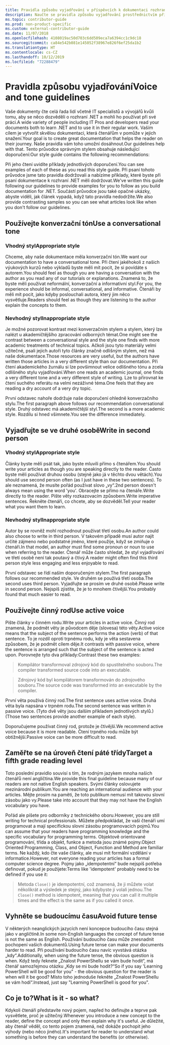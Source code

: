 ```yaml
---
title: Pravidla způsobu vyjadřování v příspěvcích k dokumentaci rozhraní .NET
description: Naučte se pravidla způsobu vyjadřování prostřednictvím příkladů stylu v porovnání s příklady, které tato pravidla nedodržují.
ms.topic: contributor-guide
ms.prod: non-product-specific
ms.custom: external-contributor-guide
ms.date: 11/07/2018
ms.openlocfilehash: 4108019ac50d703c6dd509eca7a6394cc1c9dc18
ms.sourcegitcommit: ca84e542b081e145052f38967e826f6ef25da1b2
ms.translationtype: HT
ms.contentlocale: cs-CZ
ms.lasthandoff: 10/12/2019
ms.locfileid: "72288479"
---
```

# <a name="voice-and-tone-guidelines"></a><span data-ttu-id="040c7-103">Pravidla způsobu vyjadřování</span><span class="sxs-lookup"><span data-stu-id="040c7-103">Voice and tone guidelines</span></span>

<span data-ttu-id="040c7-104">Vaše dokumenty čte celá řada lidí včetně IT specialistů a vývojářů kvůli tomu, aby se něco dozvěděli o rozhraní .NET a mohli ho používat při své práci.</span><span class="sxs-lookup"><span data-stu-id="040c7-104">A wide variety of people including IT Pros and developers read your documents both to learn .NET and to use it in their regular work.</span></span> <span data-ttu-id="040c7-105">Vaším cílem je vytvořit skvělou dokumentaci, která čtenářům v pomůže v jejich snažení.</span><span class="sxs-lookup"><span data-stu-id="040c7-105">Your goal is to create great documentation that helps the reader on their journey.</span></span> <span data-ttu-id="040c7-106">Naše pravidla vám toho umožní dosáhnout.</span><span class="sxs-lookup"><span data-stu-id="040c7-106">Our guidelines help with that.</span></span> <span data-ttu-id="040c7-107">Tento průvodce správným stylem obsahuje následující doporučení:</span><span class="sxs-lookup"><span data-stu-id="040c7-107">Our style guide contains the following recommendations:</span></span>

<span data-ttu-id="040c7-108">Při jeho čtení uvidíte příklady jednotlivých doporučení.</span><span class="sxs-lookup"><span data-stu-id="040c7-108">You can see examples of each of these as you read this style guide.</span></span> <span data-ttu-id="040c7-109">Při psaní tohoto průvodce jsme tato pravidla dodržovali a nabízíme příklady, které byste při psaní dokumentace k rozhraní .NET měli dodržovat.</span><span class="sxs-lookup"><span data-stu-id="040c7-109">We've written this guide following our guidelines to provide examples for you to follow as you build documentation for .NET.</span></span> <span data-ttu-id="040c7-110">Součástí průvodce jsou také opačné ukázky, abyste viděli, jak článek vypadá, když tato pravidla nedodržíte.</span><span class="sxs-lookup"><span data-stu-id="040c7-110">We also provide contrasting samples so you can see what articles look like when you don't follow our guidelines.</span></span>

## <a name="use-a-conversational-tone"></a><span data-ttu-id="040c7-111">Používejte konverzační tón</span><span class="sxs-lookup"><span data-stu-id="040c7-111">Use a conversational tone</span></span>

### <a name="appropriate-style"></a><span data-ttu-id="040c7-112">Vhodný styl</span><span class="sxs-lookup"><span data-stu-id="040c7-112">Appropriate style</span></span>

<span data-ttu-id="040c7-113">Chceme, aby naše dokumentace měla konverzační tón.</span><span class="sxs-lookup"><span data-stu-id="040c7-113">We want our documentation to have a conversational tone.</span></span> <span data-ttu-id="040c7-114">Při čtení jakéhokoli z našich výukových kurzů nebo výkladů byste měli mít pocit, že si povídáte s autorem.</span><span class="sxs-lookup"><span data-stu-id="040c7-114">You should feel as though you are having a conversation with the author as you read any of our tutorials or explanations.</span></span> <span data-ttu-id="040c7-115">Znamená to, že byste měli používat neformální, konverzační a informativní styl.</span><span class="sxs-lookup"><span data-stu-id="040c7-115">For you, the experience should be informal, conversational, and informative.</span></span> <span data-ttu-id="040c7-116">Čtenáři by měli mít pocit, jako kdyby poslouchali autora, který jim něco vysvětluje.</span><span class="sxs-lookup"><span data-stu-id="040c7-116">Readers should feel as though they are listening to the author explain the concepts to them.</span></span>

### <a name="inappropriate-style"></a><span data-ttu-id="040c7-117">Nevhodný styl</span><span class="sxs-lookup"><span data-stu-id="040c7-117">Inappropriate style</span></span>

<span data-ttu-id="040c7-118">Je možné pozorovat kontrast mezi konverzačním stylem a stylem, který lze nalézt u akademičtějšího zpracování odborných témat.</span><span class="sxs-lookup"><span data-stu-id="040c7-118">One might see the contrast between a conversational style and the style one finds with more academic treatments of technical topics.</span></span> <span data-ttu-id="040c7-119">Ačkoli jsou tyto materiály velmi užitečné, psali jejich autoři tyto články značně odlišným stylem, než má naše dokumentace.</span><span class="sxs-lookup"><span data-stu-id="040c7-119">Those resources are very useful, but the authors have written those articles in a very different style than our documentation.</span></span> <span data-ttu-id="040c7-120">Při čtení akademického žurnálu si lze povšimnout velice odlišného tónu a zcela odlišného stylu vyjadřování.</span><span class="sxs-lookup"><span data-stu-id="040c7-120">When one reads an academic journal, one finds a very different tone and a very different style of writing.</span></span> <span data-ttu-id="040c7-121">Lze to přirovnat ke čtení suchého referátu na velmi nezáživné téma.</span><span class="sxs-lookup"><span data-stu-id="040c7-121">One feels that they are reading a dry account of a very dry topic.</span></span>  

<span data-ttu-id="040c7-122">První odstavec nahoře dodržuje naše doporučení ohledně konverzačního stylu.</span><span class="sxs-lookup"><span data-stu-id="040c7-122">The first paragraph above follows our recommendation conversational style.</span></span> <span data-ttu-id="040c7-123">Druhý odstavec má akademičtější styl.</span><span class="sxs-lookup"><span data-stu-id="040c7-123">The second is a more academic style.</span></span> <span data-ttu-id="040c7-124">Rozdílu si hned všimnete.</span><span class="sxs-lookup"><span data-stu-id="040c7-124">You see the difference immediately.</span></span> 

## <a name="write-in-second-person"></a><span data-ttu-id="040c7-125">Vyjadřujte se ve druhé osobě</span><span class="sxs-lookup"><span data-stu-id="040c7-125">Write in second person</span></span>

### <a name="appropriate-style"></a><span data-ttu-id="040c7-126">Vhodný styl</span><span class="sxs-lookup"><span data-stu-id="040c7-126">Appropriate style</span></span>

<span data-ttu-id="040c7-127">Články byste měli psát tak, jako byste mluvili přímo s čtenářem.</span><span class="sxs-lookup"><span data-stu-id="040c7-127">You should write your articles as though you are speaking directly to the reader.</span></span> <span data-ttu-id="040c7-128">Často byste měli používat druhou osobu (stejně jako já v těchto dvou větách).</span><span class="sxs-lookup"><span data-stu-id="040c7-128">You should use second person often (as I just have in these two sentences).</span></span> <span data-ttu-id="040c7-129">To ale neznamená, že musíte pořád používat slovo „vy“.</span><span class="sxs-lookup"><span data-stu-id="040c7-129">2nd person doesn't always mean using the word 'you'.</span></span> <span data-ttu-id="040c7-130">Obracejte se přímo na čtenáře.</span><span class="sxs-lookup"><span data-stu-id="040c7-130">Write directly to the reader.</span></span> <span data-ttu-id="040c7-131">Pište věty rozkazovacím způsobem.</span><span class="sxs-lookup"><span data-stu-id="040c7-131">Write imperative sentences.</span></span> <span data-ttu-id="040c7-132">Řekněte čtenáři, co chcete, aby se dozvěděl.</span><span class="sxs-lookup"><span data-stu-id="040c7-132">Tell your reader what you want them to learn.</span></span>

### <a name="inappropriate-style"></a><span data-ttu-id="040c7-133">Nevhodný styl</span><span class="sxs-lookup"><span data-stu-id="040c7-133">Inappropriate style</span></span>

<span data-ttu-id="040c7-134">Autor by se rovněž mohl rozhodnout používat třetí osobu.</span><span class="sxs-lookup"><span data-stu-id="040c7-134">An author could also choose to write in third person.</span></span> <span data-ttu-id="040c7-135">V takovém případě musí autor najít určité zájmeno nebo podstatné jméno, které použije, když se zmiňuje o čtenáři.</span><span class="sxs-lookup"><span data-stu-id="040c7-135">In that model, an author must find some pronoun or noun to use when referring to the reader.</span></span> <span data-ttu-id="040c7-136">Čtenář může často shledat, že styl vyjadřování ve třetí osobě není tak poutavý a čtivý.</span><span class="sxs-lookup"><span data-stu-id="040c7-136">A reader might often find this third person style less engaging and less enjoyable to read.</span></span>

<span data-ttu-id="040c7-137">První odstavec se řídí naším doporučeným stylem.</span><span class="sxs-lookup"><span data-stu-id="040c7-137">The first paragraph follows our recommended style.</span></span> <span data-ttu-id="040c7-138">Ve druhém se používá třetí osoba.</span><span class="sxs-lookup"><span data-stu-id="040c7-138">The second uses third person.</span></span> <span data-ttu-id="040c7-139">Vyjadřujte se prosím ve druhé osobě.</span><span class="sxs-lookup"><span data-stu-id="040c7-139">Please write in second person.</span></span> <span data-ttu-id="040c7-140">Nejspíš zjistíte, že je to mnohem čtivější.</span><span class="sxs-lookup"><span data-stu-id="040c7-140">You probably found that much easier to read.</span></span>

## <a name="use-active-voice"></a><span data-ttu-id="040c7-141">Používejte činný rod</span><span class="sxs-lookup"><span data-stu-id="040c7-141">Use active voice</span></span>

<span data-ttu-id="040c7-142">Pište články v činném rodu.</span><span class="sxs-lookup"><span data-stu-id="040c7-142">Write your articles in active voice.</span></span> <span data-ttu-id="040c7-143">Činný rod znamená, že podmět věty je původcem děje (slovesa) této věty.</span><span class="sxs-lookup"><span data-stu-id="040c7-143">Active voice means that the subject of the sentence performs the action (verb) of that sentence.</span></span> <span data-ttu-id="040c7-144">To je rozdíl oproti trpnému rodu, kdy je věta sestavena způsobem, že je podmět cílem děje.</span><span class="sxs-lookup"><span data-stu-id="040c7-144">It contrasts with passive voice, where the sentence is arranged such that the subject of the sentence is acted upon.</span></span> <span data-ttu-id="040c7-145">Porovnejte tyto dva příklady:</span><span class="sxs-lookup"><span data-stu-id="040c7-145">Contrast these two examples:</span></span>

><span data-ttu-id="040c7-146">Kompilátor transformoval zdrojový kód do spustitelného souboru.</span><span class="sxs-lookup"><span data-stu-id="040c7-146">The compiler transformed source code into an executable.</span></span>

><span data-ttu-id="040c7-147">Zdrojový kód byl kompilátorem transformován do zdrojového souboru.</span><span class="sxs-lookup"><span data-stu-id="040c7-147">The source code was transformed into an executable by the compiler.</span></span>

<span data-ttu-id="040c7-148">První věta používá činný rod.</span><span class="sxs-lookup"><span data-stu-id="040c7-148">The first sentence uses active voice.</span></span> <span data-ttu-id="040c7-149">Druhá věta byla napsána v trpném rodu.</span><span class="sxs-lookup"><span data-stu-id="040c7-149">The second sentence was written in passive voice.</span></span> <span data-ttu-id="040c7-150">(Tyto dvě věty jsou dalším příkladem jednotlivých stylů.)</span><span class="sxs-lookup"><span data-stu-id="040c7-150">(Those two sentences provide another example of each style).</span></span>

<span data-ttu-id="040c7-151">Doporučujeme používat činný rod, protože je čtivější.</span><span class="sxs-lookup"><span data-stu-id="040c7-151">We recommend active voice because it is more readable.</span></span> <span data-ttu-id="040c7-152">Čtení trpného rodu může být obtížnější.</span><span class="sxs-lookup"><span data-stu-id="040c7-152">Passive voice can be more difficult to read.</span></span>

## <a name="target-a-fifth-grade-reading-level"></a><span data-ttu-id="040c7-153">Zaměřte se na úroveň čtení páté třídy</span><span class="sxs-lookup"><span data-stu-id="040c7-153">Target a fifth grade reading level</span></span>

<span data-ttu-id="040c7-154">Toto poslední pravidlo souvisí s tím, že rodným jazykem mnoha našich čtenářů není angličtina.</span><span class="sxs-lookup"><span data-stu-id="040c7-154">We provide this final guideline because many of our readers are not native English speakers.</span></span> <span data-ttu-id="040c7-155">Svými články oslovujete mezinárodní publikum.</span><span class="sxs-lookup"><span data-stu-id="040c7-155">You are reaching an international audience with your articles.</span></span> <span data-ttu-id="040c7-156">Mějte prosím na paměti, že toto publikum nemusí mít takovou slovní zásobu jako vy.</span><span class="sxs-lookup"><span data-stu-id="040c7-156">Please take into account that they may not have the English vocabulary you have.</span></span>

<span data-ttu-id="040c7-157">Pořád ale píšete pro odborníky z technického oboru.</span><span class="sxs-lookup"><span data-stu-id="040c7-157">However, you are still writing for technical professionals.</span></span> <span data-ttu-id="040c7-158">Můžete předpokládat, že vaši čtenáři umí programovat a mají specifickou slovní zásobu programovacích pojmů.</span><span class="sxs-lookup"><span data-stu-id="040c7-158">You can assume that your readers have programming knowledge and the specific vocabulary for programming terms.</span></span> <span data-ttu-id="040c7-159">Objektově orientované programování, třída a objekt, funkce a metoda jsou známé pojmy.</span><span class="sxs-lookup"><span data-stu-id="040c7-159">Object Oriented Programming, Class, and Object, Function and Method are familiar terms.</span></span> <span data-ttu-id="040c7-160">Ne každý, kdo čte vaše články, ale musí mít formální vzdělání v informatice.</span><span class="sxs-lookup"><span data-stu-id="040c7-160">However, not everyone reading your articles has a formal computer science degree.</span></span> <span data-ttu-id="040c7-161">Pojmy jako „idempotentní“ bude nejspíš potřeba definovat, pokud je použijete:</span><span class="sxs-lookup"><span data-stu-id="040c7-161">Terms like 'idempotent' probably need to be defined if you use it:</span></span>

><span data-ttu-id="040c7-162">Metoda `Close()` je idempotentní, což znamená, že ji můžete volat několikrát a výsledek je stejný, jako kdybyste ji volali jednou.</span><span class="sxs-lookup"><span data-stu-id="040c7-162">The `Close()` method is idempotent, meaning that you can call it multiple times and the effect is the same as if you called it once.</span></span>

## <a name="avoid-future-tense"></a><span data-ttu-id="040c7-163">Vyhněte se budoucímu času</span><span class="sxs-lookup"><span data-stu-id="040c7-163">Avoid future tense</span></span>

<span data-ttu-id="040c7-164">V některých neanglických jazycích není koncepce budoucího času stejná jako v angličtině.</span><span class="sxs-lookup"><span data-stu-id="040c7-164">In some non-English languages the concept of future tense is not the same as English.</span></span> <span data-ttu-id="040c7-165">Používání budoucího času může znesnadnit pochopení vašich dokumentů.</span><span class="sxs-lookup"><span data-stu-id="040c7-165">Using future tense can make your documents harder to read.</span></span> <span data-ttu-id="040c7-166">Při používání budoucího času navíc vyvstává otázka „kdy“.</span><span class="sxs-lookup"><span data-stu-id="040c7-166">Additionally, when using the future tense, the obvious question is when.</span></span> <span data-ttu-id="040c7-167">Když tedy řeknete „Znalost PowerShellu se vám bude hodit“, má čtenář samozřejmou otázku „Kdy se mi bude hodit?“</span><span class="sxs-lookup"><span data-stu-id="040c7-167">So if you say 'Learning PowerShell will be good for you" - the obvious question for the reader is when will it be good?</span></span> <span data-ttu-id="040c7-168">Místo toho jednoduše řekněte „Znalost PowerShellu se vám hodí“.</span><span class="sxs-lookup"><span data-stu-id="040c7-168">Instead, just say "Learning PowerShell is good for you".</span></span>

## <a name="what-is-it---so-what"></a><span data-ttu-id="040c7-169">Co je to?</span><span class="sxs-lookup"><span data-stu-id="040c7-169">What is it - so what?</span></span>

<span data-ttu-id="040c7-170">Kdykoli čtenáři představíte nový pojem, napřed ho definujte a teprve pak vysvětlete, proč je užitečný.</span><span class="sxs-lookup"><span data-stu-id="040c7-170">Whenever you introduce a new concept to the reader, define the concept and only then explain why it's useful.</span></span> <span data-ttu-id="040c7-171">Je důležité, aby čtenář věděl, co tento pojem znamená, než dokáže pochopit jeho výhody (nebo něco jiného).</span><span class="sxs-lookup"><span data-stu-id="040c7-171">It's important for reader to understand what something is before they can understand the benefits (or otherwise).</span></span>
